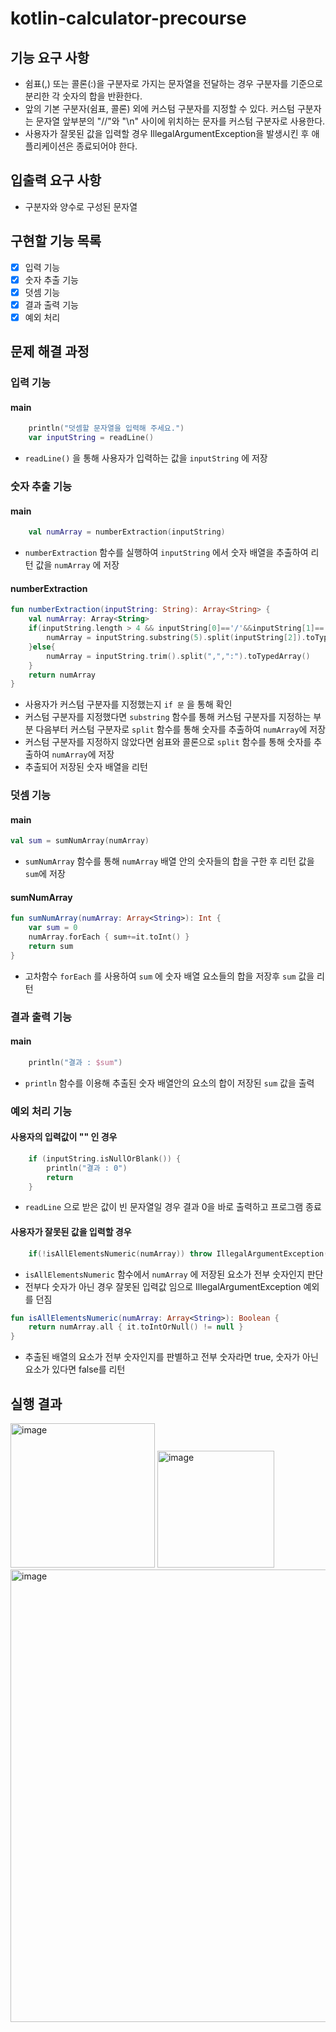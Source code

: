 # kotlin-calculator-precourse

## 기능 요구 사항

- 쉼표(,) 또는 콜론(:)을 구분자로 가지는 문자열을 전달하는 경우 구분자를 기준으로 분리한 각 숫자의 합을 반환한다.
- 앞의 기본 구분자(쉼표, 콜론) 외에 커스텀 구분자를 지정할 수 있다. 커스텀 구분자는 문자열 앞부분의 "//"와 "\n" 사이에 위치하는 문자를 커스텀 구분자로 사용한다.
- 사용자가 잘못된 값을 입력할 경우 IllegalArgumentException을 발생시킨 후 애플리케이션은 종료되어야 한다.

## 입출력 요구 사항

- 구분자와 양수로 구성된 문자열

## 구현할 기능 목록

- [x] 입력 기능
- [x] 숫자 추출 기능
- [x] 덧셈 기능
- [x] 결과 출력 기능
- [x] 예외 처리

## 문제 해결 과정

### 입력 기능

#### main

```kotlin
    println("덧셈할 문자열을 입력해 주세요.")
    var inputString = readLine()
```
- `readLine()` 을 통해 사용자가 입력하는 값을 `inputString` 에 저장

### 숫자 추출 기능

#### main

```kotlin
    val numArray = numberExtraction(inputString)
```
- `numberExtraction` 함수를 실행하여 `inputString` 에서 숫자 배열을 추출하여 리턴 값을 `numArray` 에 저장

#### numberExtraction

```kotlin
fun numberExtraction(inputString: String): Array<String> {
    val numArray: Array<String>
    if(inputString.length > 4 && inputString[0]=='/'&&inputString[1]=='/'&&inputString[3]=='\\'&&inputString[4]=='n'){
        numArray = inputString.substring(5).split(inputString[2]).toTypedArray()
    }else{
        numArray = inputString.trim().split(",",":").toTypedArray()
    }
    return numArray
}
```
- 사용자가 커스텀 구분자를 지정했는지 `if 문` 을 통해 확인
- 커스텀 구분자를 지정했다면 `substring` 함수를 통해 커스텀 구분자를 지정하는 부분 다음부터 커스텀 구분자로 `split` 함수를 통해 숫자를 추출하여 `numArray`에 저장
- 커스텀 구분자를 지정하지 않았다면 쉼표와 콜론으로 `split` 함수를 통해 숫자를 추출하여 `numArray`에 저장
- 추출되어 저장된 숫자 배열을 리턴

### 덧셈 기능

#### main

```kotlin
val sum = sumNumArray(numArray)
```
- `sumNumArray` 함수를 통해 `numArray` 배열 안의 숫자들의 합을 구한 후 리턴 값을 `sum`에 저장

#### sumNumArray

```kotlin
fun sumNumArray(numArray: Array<String>): Int {
    var sum = 0
    numArray.forEach { sum+=it.toInt() }
    return sum
}
```
- 고차함수 `forEach` 를 사용하여 `sum` 에 숫자 배열 요소들의 합을 저장후 `sum` 값을 리턴

### 결과 출력 기능

#### main
```kotlin
    println("결과 : $sum")
```
- `println` 함수를 이용해 추출된 숫자 배열안의 요소의 합이 저장된 `sum` 값을 출력

### 예외 처리 기능

#### 사용자의 입력값이 "" 인 경우

```kotlin
    if (inputString.isNullOrBlank()) {
        println("결과 : 0")
        return
    }
```
- `readLine` 으로 받은 값이 빈 문자열일 경우 결과 0을 바로 출력하고 프로그램 종료

#### 사용자가 잘못된 값을 입력할 경우

```kotlin
    if(!isAllElementsNumeric(numArray)) throw IllegalArgumentException("잘못된 입력입니다.")
```
- `isAllElementsNumeric` 함수에서 `numArray` 에 저장된 요소가 전부 숫자인지 판단
- 전부다 숫자가 아닌 경우 잘못된 입력값 임으로 IllegalArgumentException 예외를 던짐

```kotlin
fun isAllElementsNumeric(numArray: Array<String>): Boolean {
    return numArray.all { it.toIntOrNull() != null }
}
```
- 추출된 배열의 요소가 전부 숫자인지를 판별하고 전부 숫자라면 true, 숫자가 아닌 요소가 있다면 false를 리턴

## 실행 결과

<img width="231" alt="image" src="https://github.com/user-attachments/assets/5a37e261-be0b-4c4a-bcdd-b3e0d980219c">

<img width="187" alt="image" src="https://github.com/user-attachments/assets/9b1a15a3-fb32-42cc-97ed-1db69c449e7c">

<img width="724" alt="image" src="https://github.com/user-attachments/assets/27628252-167d-40ee-99c4-2d9e5c6d3995">
